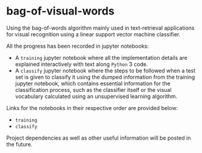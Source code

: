 # bag-of-visual-words
Using the bag-of-words algorithm mainly used in text-retrieval applications for visual recognition using a linear support vector machine classifier.

All the progress has been recorded in jupyter notebooks: 

- A `training` jupyter notebook where all the implementation details are explained interactively with text along `Python` 3 code.
- A `classify` jupyter notebook where the steps to be followed when a test set is given to classify it using the dumped information from the training jupyter notebook, which contains essential information for the classification process, such as the classifier itself or the visual vocabulary calculated using an unsupervised learning algorithm.

Links for the notebooks in their respective order are provided below:

+ `training`
+ `classify`

Project dependencies as well as other useful information will be posted in the future.
